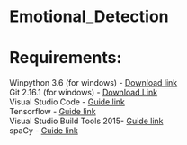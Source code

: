 # Emotional_Detection

# Requirements:

Winpython 3.6 (for windows) - <a href="https://excellmedia.dl.sourceforge.net/project/winpython/WinPython_3.6/3.6.3.0/WinPython-64bit-3.6.3.0Qt5.exe"> Download link </a>
<br>
Git 2.16.1 (for windows) - <a href="https://github.com/git-for-windows/git/releases/download/v2.16.1.windows.1/Git-2.16.1-64-bit.exe"> Download Link </a>
<br>
Visual Studio Code - <a href="https://code.visualstudio.com/"> Guide link </a>
<br>
Tensorflow - <a href="https://www.tensorflow.org/install/install_windows"> Guide link</a>
<br>
Visual Studio Build Tools 2015- <a href="http://landinghub.visualstudio.com/visual-cpp-build-tools"> Guide link</a>
<br>
spaCy - <a href="https://spacy.io/usage/"> Guide link </a>
<br>


